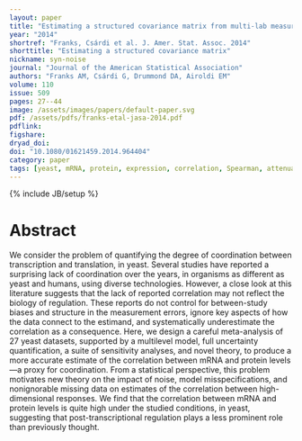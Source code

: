 ```yaml
---
layout: paper
title: "Estimating a structured covariance matrix from multi-lab measurements in high-throughput biology"
year: "2014"
shortref: "Franks, Csárdi et al. J. Amer. Stat. Assoc. 2014"
shorttitle: "Estimating a structured covariance matrix"
nickname: syn-noise
journal: "Journal of the American Statistical Association"
authors: "Franks AM, Csárdi G, Drummond DA, Airoldi EM"
volume: 110
issue: 509
pages: 27--44
image: /assets/images/papers/default-paper.svg
pdf: /assets/pdfs/franks-etal-jasa-2014.pdf
pdflink: 
figshare: 
dryad_doi: 
doi: "10.1080/01621459.2014.964404"
category: paper
tags: [yeast, mRNA, protein, expression, correlation, Spearman, attenuation, RMA]
---
```

{% include JB/setup %}

# Abstract

We consider the problem of quantifying the degree of coordination between transcription and translation, in yeast. Several studies have reported a surprising lack of coordination over the years, in organisms as different as yeast and humans, using diverse technologies. However, a close look at this literature suggests that the lack of reported correlation may not reflect the biology of regulation. These reports do not control for between-study biases and structure in the measurement errors, ignore key aspects of how the data connect to the estimand, and systematically underestimate the correlation as a consequence. Here, we design a careful meta-analysis of 27 yeast datasets, supported by a multilevel model, full uncertainty quantification, a suite of sensitivity analyses, and novel theory, to produce a more accurate estimate of the correlation between mRNA and protein levels—a proxy for coordination. From a statistical perspective, this problem motivates new theory on the impact of noise, model misspecifications, and nonignorable missing data on estimates of the correlation between high-dimensional responses. We find that the correlation between mRNA and protein levels is quite high under the studied conditions, in yeast, suggesting that post-transcriptional regulation plays a less prominent role than previously thought.
